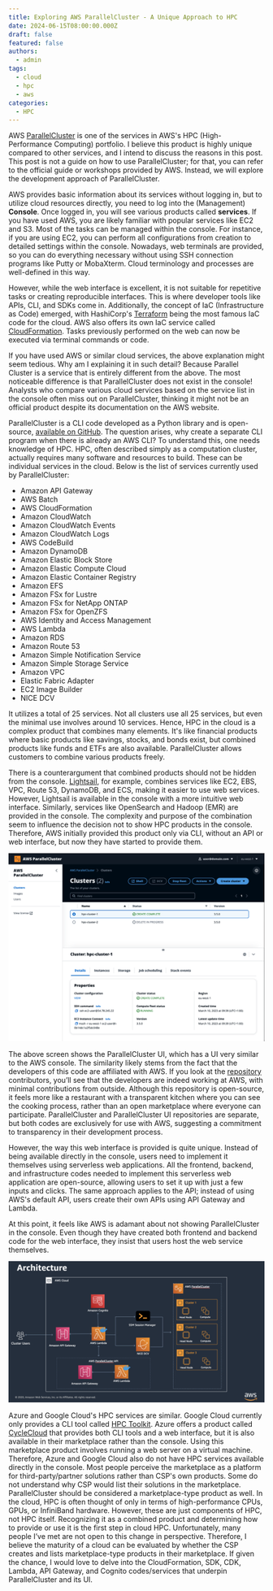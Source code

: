 ```yaml
---
title: Exploring AWS ParallelCluster - A Unique Approach to HPC
date: 2024-06-15T08:00:00.000Z
draft: false
featured: false
authors:
  - admin
tags:
  - cloud
  - hpc
  - aws
categories:
  - HPC
---
```


AWS [ParallelCluster](https://aws.amazon.com/hpc/parallelcluster/) is one of the services in AWS's HPC (High-Performance Computing) portfolio. I believe this product is highly unique compared to other services, and I intend to discuss the reasons in this post. This post is not a guide on how to use ParallelCluster; for that, you can refer to the official guide or workshops provided by AWS. Instead, we will explore the development approach of ParallelCluster.

AWS provides basic information about its services without logging in, but to utilize cloud resources directly, you need to log into the (Management) **Console**. 
Once logged in, you will see various products called **services**. 
If you have used AWS, you are likely familiar with popular services like EC2 and S3. 
Most of the tasks can be managed within the console. For instance, if you are using EC2, you can perform all configurations from creation to detailed settings within the console. 
Nowadays, web terminals are provided, so you can do everything necessary without using SSH connection programs like Putty or MobaXterm. Cloud terminology and processes are well-defined in this way.

However, while the web interface is excellent, it is not suitable for repetitive tasks or creating reproducible interfaces. This is where developer tools like APIs, CLI, and SDKs come in. Additionally, the concept of IaC (Infrastructure as Code) emerged, with HashiCorp's [Terraform](https://www.terraform.io) being the most famous IaC code for the cloud. AWS also offers its own IaC service called [CloudFormation](https://aws.amazon.com/cloudformation/). Tasks previously performed on the web can now be executed via terminal commands or code.

If you have used AWS or similar cloud services, the above explanation might seem tedious. Why am I explaining it in such detail? 
Because Parallel Cluster is a service that is entirely different from the above. 
The most noticeable difference is that ParallelCluster does not exist in the console! 
Analysts who compare various cloud services based on the service list in the console often miss out on ParallelCluster, thinking it might not be an official product despite its documentation on the AWS website.

ParallelCluster is a CLI code developed as a Python library and is open-source, [available on GitHub](https://github.com/aws/aws-parallelcluster). The question arises, why create a separate CLI program when there is already an AWS CLI? To understand this, one needs knowledge of HPC. HPC, often described simply as a computation cluster, actually requires many software and resources to build. These can be individual services in the cloud. Below is the list of services currently used by ParallelCluster:

* Amazon API Gateway
* AWS Batch
* AWS CloudFormation
* Amazon CloudWatch
* Amazon CloudWatch Events
* Amazon CloudWatch Logs
* AWS CodeBuild
* Amazon DynamoDB
* Amazon Elastic Block Store
* Amazon Elastic Compute Cloud
* Amazon Elastic Container Registry
* Amazon EFS
* Amazon FSx for Lustre
* Amazon FSx for NetApp ONTAP
* Amazon FSx for OpenZFS
* AWS Identity and Access Management
* AWS Lambda
* Amazon RDS
* Amazon Route 53
* Amazon Simple Notification Service
* Amazon Simple Storage Service
* Amazon VPC
* Elastic Fabric Adapter
* EC2 Image Builder
* NICE DCV

It utilizes a total of 25 services. 
Not all clusters use all 25 services, but even the minimal use involves around 10 services. 
Hence, HPC in the cloud is a complex product that combines many elements. 
It's like financial products where basic products like savings, stocks, and bonds exist, but combined products like funds and ETFs are also available. 
ParallelCluster allows customers to combine various products freely.

There is a counterargument that combined products should not be hidden from the console. 
[Lightsail](https://aws.amazon.com/lightsail/), for example, combines services like EC2, EBS, VPC, Route 53, DynamoDB, and ECS, making it easier to use web services. 
However, Lightsail is available in the console with a more intuitive web interface. Similarly, services like OpenSearch and Hadoop (EMR) are provided in the console. The complexity and purpose of the combination seem to influence the decision not to show HPC products in the console.
Therefore, AWS initially provided this product only via CLI, without an API or web interface, but now they have started to provide them.

![](ui-image.png "ParallelCluster UI(from AWS)")

The above screen shows the ParallelCluster UI, which has a UI very similar to the AWS console. The similarity likely stems from the fact that the developers of this code are affiliated with AWS. 
If you look at the [repository](https://github.com/aws/aws-parallelcluster-ui) contributors, you’ll see that the developers are indeed working at AWS, with minimal contributions from outside. 
Although this repository is open-source, it feels more like a restaurant with a transparent kitchen where you can see the cooking process, rather than an open marketplace where everyone can participate.
ParallelCluster and ParallelCluster UI repositories are separate, but both codes are exclusively for use with AWS, suggesting a commitment to transparency in their development process.

However, the way this web interface is provided is quite unique. 
Instead of being available directly in the console, users need to implement it themselves using serverless web applications. 
All the frontend, backend, and infrastructure codes needed to implement this serverless web application are open-source, allowing users to set it up with just a few inputs and clicks. 
The same approach applies to the API; instead of using AWS's default API, users create their own APIs using API Gateway and Lambda.

At this point, it feels like AWS is adamant about not showing ParallelCluster in the console. Even though they have created both frontend and backend code for the web interface, they insist that users host the web service themselves.

![](pcm-architecture.png "ParallelCluster Architecture(from AWS)")


Azure and Google Cloud's HPC services are similar. Google Cloud currently only provides a CLI tool called [HPC Toolkit](https://github.com/GoogleCloudPlatform/hpc-toolkit). Azure offers a product called [CycleCloud](https://learn.microsoft.com/en-us/azure/cyclecloud/overview?view=cyclecloud-8) that provides both CLI tools and a web interface, but it is also available in their marketplace rather than the console. Using this marketplace product involves running a web server on a virtual machine. Therefore, Azure and Google Cloud also do not have HPC services available directly in the console.
Most people perceive the marketplace as a platform for third-party/partner solutions rather than CSP's own products. Some do not understand why CSP would list their solutions in the marketplace. ParallelCluster should be considered a marketplace-type product as well.
In the cloud, HPC is often thought of only in terms of high-performance CPUs, GPUs, or InfiniBand hardware. 
However, these are just components of HPC, not HPC itself. 
Recognizing it as a combined product and determining how to provide or use it is the first step in cloud HPC. 
Unfortunately, many people I’ve met are not open to this change in perspective. 
Therefore, I believe the maturity of a cloud can be evaluated by whether the CSP creates and lists marketplace-type products in their marketplace. 
If given the chance, I would love to delve into the CloudFormation, SDK, CDK, Lambda, API Gateway, and Cognito codes/services that underpin ParallelCluster and its UI.
